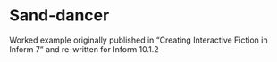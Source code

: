 # Sand-dancer
Worked example originally published in “Creating Interactive Fiction in Inform 7” and re-written for Inform 10.1.2
